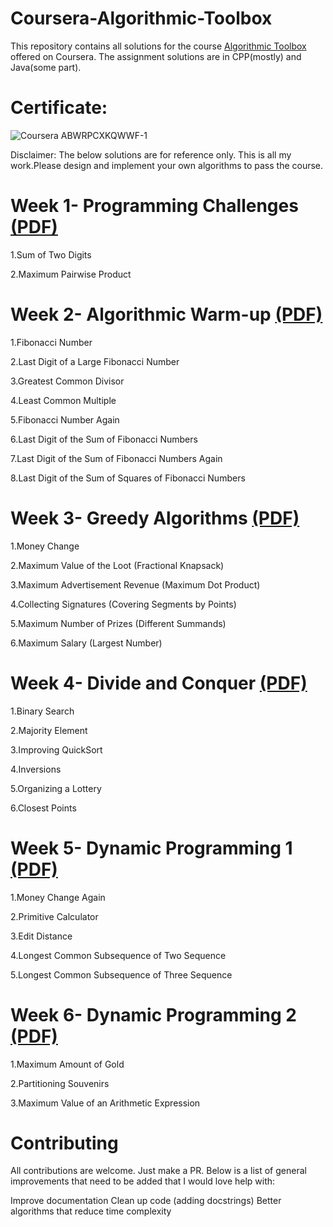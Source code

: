 # Coursera-Algorithmic-Toolbox

This repository contains all solutions for the course [Algorithmic Toolbox](https://www.coursera.org/learn/algorithmic-toolbox/) offered on Coursera. The assignment solutions are in CPP(mostly) and Java(some part).

# Certificate:
![Coursera ABWRPCXKQWWF-1](https://user-images.githubusercontent.com/29728855/58020903-27039d00-7b27-11e9-8a4f-3503379f4498.jpg)

Disclaimer: The below solutions are for reference only. This is all my work.Please design and implement your own algorithms to pass the course.


# Week 1- Programming Challenges [(PDF)](https://github.com/dnmanveet/Coursera-Algorithmic-Toolbox/blob/master/week1_programming_challenges/week1_programming_challenges.pdf)


1.Sum of Two Digits

2.Maximum Pairwise Product


# Week 2- Algorithmic Warm-up [(PDF)](https://github.com/dnmanveet/Coursera-Algorithmic-Toolbox/blob/master/week2_algorithmic_warmup/week2_algorithmic_warmup.pdf)


1.Fibonacci Number

2.Last Digit of a Large Fibonacci Number

3.Greatest Common Divisor

4.Least Common Multiple

5.Fibonacci Number Again

6.Last Digit of the Sum of Fibonacci Numbers

7.Last Digit of the Sum of Fibonacci Numbers Again

8.Last Digit of the Sum of Squares of Fibonacci Numbers


# Week 3- Greedy Algorithms [(PDF)](https://github.com/dnmanveet/Coursera-Algorithmic-Toolbox/blob/master/week3_greedy_algorithms/week3_greedy_algorithms.pdf)


1.Money Change

2.Maximum Value of the Loot (Fractional Knapsack)

3.Maximum Advertisement Revenue (Maximum Dot Product)

4.Collecting Signatures (Covering Segments by Points)

5.Maximum Number of Prizes (Different Summands)

6.Maximum Salary (Largest Number)


# Week 4- Divide and Conquer [(PDF)](https://github.com/dnmanveet/Coursera-Algorithmic-Toolbox/blob/master/week4_divide_and_conquer/week4_divide_and_conquer.pdf)



1.Binary Search

2.Majority Element

3.Improving QuickSort

4.Inversions

5.Organizing a Lottery

6.Closest Points


# Week 5- Dynamic Programming 1 [(PDF)](https://github.com/dnmanveet/Coursera-Algorithmic-Toolbox/blob/master/week5_dynamic_programming1/week5_dynamic_programming1.pdf)


1.Money Change Again

2.Primitive Calculator

3.Edit Distance

4.Longest Common Subsequence of Two Sequence

5.Longest Common Subsequence of Three Sequence


# Week 6- Dynamic Programming 2 [(PDF)](https://github.com/dnmanveet/Coursera-Algorithmic-Toolbox/blob/master/week6_dynamic_programming2/week6_dynamic_programming2.pdf)


1.Maximum Amount of Gold

2.Partitioning Souvenirs

3.Maximum Value of an Arithmetic Expression


# Contributing

All contributions are welcome. Just make a PR. Below is a list of general improvements that need to be added that I would love help with:

Improve documentation
Clean up code (adding docstrings)
Better algorithms that reduce time complexity
